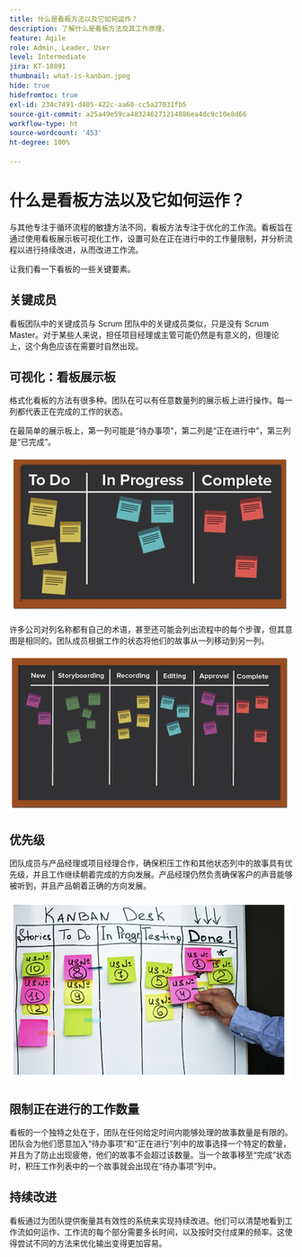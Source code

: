 ```yaml
---
title: 什么是看板方法以及它如何运作？
description: 了解什么是看板方法及其工作原理。
feature: Agile
role: Admin, Leader, User
level: Intermediate
jira: KT-10891
thumbnail: what-is-kanban.jpeg
hide: true
hidefromtoc: true
exl-id: 234c7491-d405-422c-aa60-cc5a27031fb5
source-git-commit: a25a49e59ca483246271214886ea4dc9c10e8d66
workflow-type: ht
source-wordcount: '453'
ht-degree: 100%

---
```


# 什么是看板方法以及它如何运作？

与其他专注于循环流程的敏捷方法不同，看板方法专注于优化的工作流。看板旨在通过使用看板展示板可视化工作，设置可处在正在进行中的工作量限制，并分析流程以进行持续改进，从而改进工作流。


让我们看一下看板的一些关键要素。



## 关键成员

看板团队中的关键成员与 Scrum 团队中的关键成员类似，只是没有 Scrum Master。对于某些人来说，担任项目经理或主管可能仍然是有意义的，但理论上，这个角色应该在需要时自然出现。

## 可视化：看板展示板

格式化看板的方法有很多种。团队在可以有任意数量列的展示板上进行操作。每一列都代表正在完成的工作的状态。

在最简单的展示板上，第一列可能是“待办事项”，第二列是“正在进行中”，第三列是“已完成”。

![黑板和便利贴](assets/agile4-01.png)

许多公司对列名称都有自己的术语，甚至还可能会列出流程中的每个步骤，但其意图是相同的。团队成员根据工作的状态将他们的故事从一列移动到另一列。

![黑板和便利贴](assets/agile4-02.png)

## 优先级

团队成员与产品经理或项目经理合作，确保积压工作和其他状态列中的故事具有优先级，并且工作继续朝着完成的方向发展。产品经理仍然负责确保客户的声音能够被听到，并且产品朝着正确的方向发展。

![看板白板](assets/agile4-03.png)

## 限制正在进行的工作数量

看板的一个独特之处在于，团队在任何给定时间内能够处理的故事数量是有限的。团队会为他们愿意加入“待办事项”和“正在进行”列中的故事选择一个特定的数量，并且为了防止出现疲倦，他们的故事不会超过该数量。当一个故事移至“完成”状态时，积压工作列表中的一个故事就会出现在“待办事项”列中。

## 持续改进

看板通过为团队提供衡量其有效性的系统来实现持续改进。他们可以清楚地看到工作流如何运作、工作流的每个部分需要多长时间，以及按时交付成果的频率。这使得尝试不同的方法来优化输出变得更加容易。
